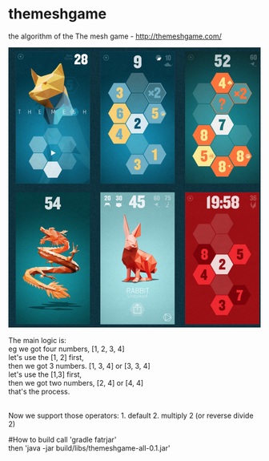 # themeshgame
the algorithm of the The mesh game - http://themeshgame.com/

![game](/imgs/game.png?raw=true "the game")

The main logic is:<br>
eg we got four numbers, [1, 2, 3, 4]<br>
    let's use the [1, 2] first, <br>
    then we got 3 numbers. [1, 3, 4] or [3, 3, 4]<br>
    let's use the [1,3] first, <br>
    then we got two numbers, [2, 4] or [4, 4]<br>
    that's the process.<br>
    
<br>    
Now we support those operators:
1. default
2. multiply 2 (or reverse divide 2)

#How to build
call 'gradle fatrjar'<br>
then 'java -jar build/libs/themeshgame-all-0.1.jar'
